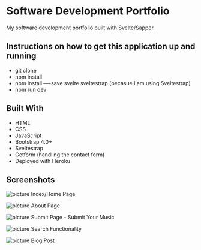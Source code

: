 # Software Development Portfolio

My software development portfolio built with Svelte/Sapper.

## Instructions on how to get this application up and running

- git clone 
- npm install
- npm install —-save svelte sveltestrap (becasue I am using Sveltestrap)
- npm run dev

## Built With

- HTML
- CSS
- JavaScript
- Bootstrap 4.0+
- Sveltestrap
- Getform (handling the contact form)
- Deployed with Heroku

## Screenshots

![picture](assets/project-screenshots/index-home.png)
Index/Home Page

![picture](assets/project-screenshots/about-page.png)
About Page

![picture](assets/project-screenshots/submit-page.png)
Submit Page - Submit Your Music 

![picture](assets/project-screenshots/search-functionality.png)
Search Functionality

![picture](assets/project-screenshots/blog-post.png)
Blog Post
